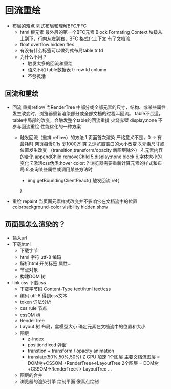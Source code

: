 # 回流重绘
- 布局的难点 列式布局和理解BFC/FFC
  - html 根元素 最外层的第一个BFC元素
    Block Formating Context 块级从上到下，行内从左到右，BFC 格式化上下文
    有了文档流
  - float overflow:hidden flex
  - 有没有什么标签可以做列式布局table
  tr td
  - 为什么不用？
    - 触发太多的回流和重绘
    - 语义不和 table数据表
      tr row
      td column
    - 不够灵活

## 回流和重绘
- 回流 重排reflow
  当RenderTree 中部分或全部元素的尺寸，结构、或某些属性发生改变时，浏览器重新渲染部分或全部文档的过程叫回流。
  table不合适，table中局部的改变，会触发整个table的回流重排 火烧赤壁
  display:none 不参与回流重绘 性能优化的一种方案
  - 触发回流（重排 reflow）的方法
  1.页面首次渲染 严格意义不是，0 -> 有 最耗时 网页每慢0.1s 少1000万 爽
  2.浏览器窗口的大小改变
  3.元素尺寸或位置发生改变 （transition,transform/opacity 新图层除外）
  4.元素内容的变化
    appendChild removeChild
  5.display:none block
  6.字体大小的变化
  7.激活css伪类:hover
    color: ? 浏览器需要重新计算元素的样式和布局
  8.查询某些属性或调用某些方法时
    - img.getBoundingClientReact() 触发回流
    ret{

    }
- 重绘 repaint
  当页面元素样式改变并不影响它在文档流中的位置
  colorbackground-color visibility hidden show

## 页面是怎么渲染的？
- 输入url
- 下载html
  - 下载字节
  - html 字符  utf-8 编码
  - 解析html 开关标签 属性...
  - 节点对象
  - 构建DOM 树
- link css 下载css
  - 下载字节码  Content-Type text/html  text/css
  - 编码 utf-8 得到css文本
  - token 词法分析
  - css rule 节点
  - cssOM 树
  - RenderTree
  - Layout 树
    布局，盒模型大小 确定元素在文档流中的位置和大小
  - 图层
    - z-index
    - position:fixed 弹窗
    - transtion + transform / opacity
    animation
    - translate(50%,50%,50%) Z GPU 加速
    1个图层 主要文档流图层 = DOM树+CSSOM->RenderTree<->LayoutTree
    2个图层 = DOM树+CSSOM->RenderTree<-> LayoutTree
    ...
  - 图层的合并
  - 浏览器的渲染引擎 绘制平面 像素点绘制
